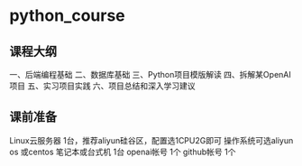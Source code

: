 # python_course

## 课程大纲
一、后端编程基础
二、数据库基础
三、Python项目模版解读
四、拆解某OpenAI项目
五、实习项目实践
六、项目总结和深入学习建议

## 课前准备
Linux云服务器 1台，推荐aliyun硅谷区，配置选1CPU2G即可 操作系统可选aliyun os 或centos
笔记本或台式机 1台
openai帐号 1个
github帐号 1个